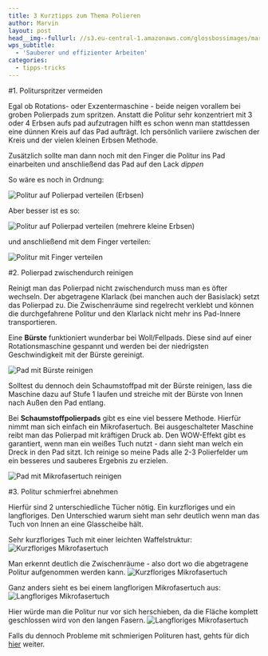 ```yaml
---
title: 3 Kurztipps zum Thema Polieren
author: Marvin
layout: post
head__img--fullurl: //s3.eu-central-1.amazonaws.com/glossbossimages/marvin/3kurztipps-politur/P1020328.JPG
wps_subtitle:
  - 'Sauberer und effizienter Arbeiten'
categories:
  - tipps-tricks
---
```

#1. Politurspritzer vermeiden

Egal ob Rotations- oder Exzentermaschine - beide neigen vorallem bei groben Polierpads zum spritzen.
Anstatt die Politur sehr konzentriert mit 3 oder 4 Erbsen aufs pad aufzutragen hilft es schon wenn man stattdessen eine dünnen Kreis auf das Pad aufträgt. Ich persönlich variiere zwischen der Kreis und der vielen kleinen Erbsen Methode. 

Zusätzlich sollte man dann noch mit den Finger die Politur ins Pad einarbeiten und anschließend das Pad auf den Lack _dippen_

So wäre es noch in Ordnung:

![Politur auf Polierpad verteilen (Erbsen)](//s3.eu-central-1.amazonaws.com/glossbossimages/marvin/3kurztipps-politur/P1020326.JPG)

Aber besser ist es so:

![Politur auf Polierpad verteilen (mehrere kleine Erbsen)](//s3.eu-central-1.amazonaws.com/glossbossimages/marvin/3kurztipps-politur/P1020327.JPG)

und anschließend mit dem Finger verteilen:

![Politur mit Finger verteilen](//s3.eu-central-1.amazonaws.com/glossbossimages/marvin/3kurztipps-politur/P1020328.JPG)

#2. Polierpad zwischendurch reinigen

Reinigt man das Polierpad nicht zwischendurch muss man es öfter wechseln. Der abgetragene Klarlack (bei manchen auch der Basislack) setzt das Polierpad zu. Die Zwischenräume sind regelrecht verklebt und können die durchgefahrene Politur und den Klarlack nicht mehr ins Pad-Innere transportieren.

Eine **Bürste** funktioniert wunderbar bei Woll/Fellpads. Diese sind auf einer Rotationsmaschine gespannt und werden bei der niedrigsten Geschwindigkeit mit der Bürste gereinigt. 

![Pad mit Bürste reinigen](//s3.eu-central-1.amazonaws.com/glossbossimages/marvin/3kurztipps-politur/P1020334.JPG)

Solltest du dennoch dein Schaumstoffpad mit der Bürste reinigen, lass die Maschine dazu auf Stufe 1 laufen und streiche mit der Bürste von Innen nach Außen den Pad entlang.

Bei **Schaumstoffpolierpads** gibt es eine viel bessere Methode. Hierfür nimmt man sich einfach ein Mikrofasertuch. Bei ausgeschalteter Maschine reibt man das Polierpad mit kräftigen Druck ab. Den WOW-Effekt gibt es garantiert, wenn man ein weißes Tuch nutzt - dann sieht man welch ein Dreck in den Pad sitzt. Ich reinige so meine Pads alle 2-3 Polierfelder um ein besseres und sauberes Ergebnis zu erzielen.

![Pad mit Mikrofasertuch reinigen](//s3.eu-central-1.amazonaws.com/glossbossimages/marvin/3kurztipps-politur/P1020333.JPG)

#3. Politur schmierfrei abnehmen

Hierfür sind 2 unterschiedliche Tücher nötig. Ein kurzfloriges und ein langfloriges. Den Unterschied warum sieht man sehr deutlich wenn man das Tuch von Innen an eine Glasscheibe hält.

Sehr kurzfloriges Tuch mit einer leichten Waffelstruktur:
![Kurzfloriges Mikrofasertuch](//s3.eu-central-1.amazonaws.com/glossbossimages/marvin/3kurztipps-politur/P1020329.JPG)


Man erkennt deutlich die Zwischenräume - also dort wo die abgetragene Politur aufgenommen werden kann.
![Kurzfloriges Mikrofasertuch](//s3.eu-central-1.amazonaws.com/glossbossimages/marvin/3kurztipps-politur/P1020330.JPG)

Ganz anders sieht es bei einem langflorigen Mikrofasertuch aus:
![Langfloriges Mikrofasertuch](//s3.eu-central-1.amazonaws.com/glossbossimages/marvin/3kurztipps-politur/P1020331.JPG)

Hier würde man die Politur nur vor sich herschieben, da die Fläche komplett geschlossen wird von den langen Fasern.
![Langfloriges Mikrofasertuch](//s3.eu-central-1.amazonaws.com/glossbossimages/marvin/3kurztipps-politur/P1020332.JPG)

Falls du dennoch Probleme mit schmierigen Polituren hast, gehts für dich [hier](/allgemein/lack-fettfrei-vorbereiten-versiegelung-wachs/) weiter.

